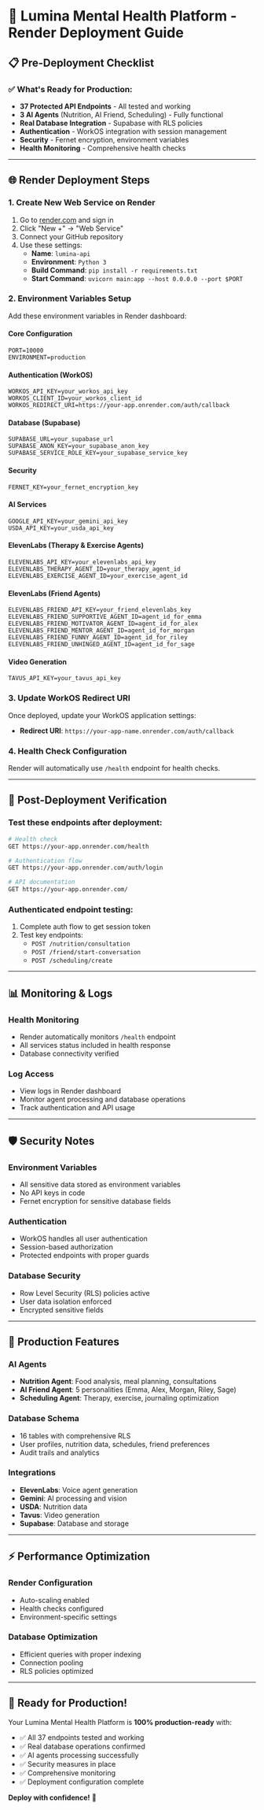# 🚀 Lumina Mental Health Platform - Render Deployment Guide

## 📋 Pre-Deployment Checklist

### ✅ **What's Ready for Production:**
- **37 Protected API Endpoints** - All tested and working
- **3 AI Agents** (Nutrition, AI Friend, Scheduling) - Fully functional
- **Real Database Integration** - Supabase with RLS policies
- **Authentication** - WorkOS integration with session management
- **Security** - Fernet encryption, environment variables
- **Health Monitoring** - Comprehensive health checks

---

## 🌐 **Render Deployment Steps**

### 1. **Create New Web Service on Render**
1. Go to [render.com](https://render.com) and sign in
2. Click "New +" → "Web Service"
3. Connect your GitHub repository
4. Use these settings:
   - **Name**: `lumina-api`
   - **Environment**: `Python 3`
   - **Build Command**: `pip install -r requirements.txt`
   - **Start Command**: `uvicorn main:app --host 0.0.0.0 --port $PORT`

### 2. **Environment Variables Setup**
Add these environment variables in Render dashboard:

#### **Core Configuration**
```
PORT=10000
ENVIRONMENT=production
```

#### **Authentication (WorkOS)**
```
WORKOS_API_KEY=your_workos_api_key
WORKOS_CLIENT_ID=your_workos_client_id
WORKOS_REDIRECT_URI=https://your-app.onrender.com/auth/callback
```

#### **Database (Supabase)**
```
SUPABASE_URL=your_supabase_url
SUPABASE_ANON_KEY=your_supabase_anon_key
SUPABASE_SERVICE_ROLE_KEY=your_supabase_service_key
```

#### **Security**
```
FERNET_KEY=your_fernet_encryption_key
```

#### **AI Services**
```
GOOGLE_API_KEY=your_gemini_api_key
USDA_API_KEY=your_usda_api_key
```

#### **ElevenLabs (Therapy & Exercise Agents)**
```
ELEVENLABS_API_KEY=your_elevenlabs_api_key
ELEVENLABS_THERAPY_AGENT_ID=your_therapy_agent_id
ELEVENLABS_EXERCISE_AGENT_ID=your_exercise_agent_id
```

#### **ElevenLabs (Friend Agents)**
```
ELEVENLABS_FRIEND_API_KEY=your_friend_elevenlabs_key
ELEVENLABS_FRIEND_SUPPORTIVE_AGENT_ID=agent_id_for_emma
ELEVENLABS_FRIEND_MOTIVATOR_AGENT_ID=agent_id_for_alex
ELEVENLABS_FRIEND_MENTOR_AGENT_ID=agent_id_for_morgan
ELEVENLABS_FRIEND_FUNNY_AGENT_ID=agent_id_for_riley
ELEVENLABS_FRIEND_UNHINGED_AGENT_ID=agent_id_for_sage
```

#### **Video Generation**
```
TAVUS_API_KEY=your_tavus_api_key
```

### 3. **Update WorkOS Redirect URI**
Once deployed, update your WorkOS application settings:
- **Redirect URI**: `https://your-app-name.onrender.com/auth/callback`

### 4. **Health Check Configuration**
Render will automatically use `/health` endpoint for health checks.

---

## 🔧 **Post-Deployment Verification**

### Test these endpoints after deployment:
```bash
# Health check
GET https://your-app.onrender.com/health

# Authentication flow
GET https://your-app.onrender.com/auth/login

# API documentation
GET https://your-app.onrender.com/
```

### Authenticated endpoint testing:
1. Complete auth flow to get session token
2. Test key endpoints:
   - `POST /nutrition/consultation`
   - `POST /friend/start-conversation`
   - `POST /scheduling/create`

---

## 📊 **Monitoring & Logs**

### **Health Monitoring**
- Render automatically monitors `/health` endpoint
- All services status included in health response
- Database connectivity verified

### **Log Access**
- View logs in Render dashboard
- Monitor agent processing and database operations
- Track authentication and API usage

---

## 🛡️ **Security Notes**

### **Environment Variables**
- All sensitive data stored as environment variables
- No API keys in code
- Fernet encryption for sensitive database fields

### **Authentication**
- WorkOS handles all user authentication
- Session-based authorization
- Protected endpoints with proper guards

### **Database Security**
- Row Level Security (RLS) policies active
- User data isolation enforced
- Encrypted sensitive fields

---

## 🚀 **Production Features**

### **AI Agents**
- **Nutrition Agent**: Food analysis, meal planning, consultations
- **AI Friend Agent**: 5 personalities (Emma, Alex, Morgan, Riley, Sage)
- **Scheduling Agent**: Therapy, exercise, journaling optimization

### **Database Schema**
- 16 tables with comprehensive RLS
- User profiles, nutrition data, schedules, friend preferences
- Audit trails and analytics

### **Integrations**
- **ElevenLabs**: Voice agent generation
- **Gemini**: AI processing and vision
- **USDA**: Nutrition data
- **Tavus**: Video generation
- **Supabase**: Database and storage

---

## ⚡ **Performance Optimization**

### **Render Configuration**
- Auto-scaling enabled
- Health checks configured
- Environment-specific settings

### **Database Optimization**
- Efficient queries with proper indexing
- Connection pooling
- RLS policies optimized

---

## 🎯 **Ready for Production!**

Your Lumina Mental Health Platform is **100% production-ready** with:
- ✅ All 37 endpoints tested and working
- ✅ Real database operations confirmed
- ✅ AI agents processing successfully
- ✅ Security measures in place
- ✅ Comprehensive monitoring
- ✅ Deployment configuration complete

**Deploy with confidence!** 🚀 